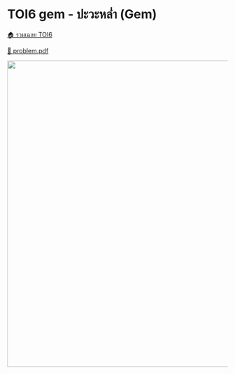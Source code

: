 <!-- @codegen_problem begin -->
# TOI6 gem - ปะวะหล่ำ (Gem)

[🏠 รวมเฉลย TOI6](../)

[💎 problem.pdf](./toi6_gem.pdf)

<img width="700" src="https://github.com/krist7599555/toi/assets/19445033/80c80822-7583-4bcd-a705-dae3eacdee85" />
<!-- @codegen_problem end -->
